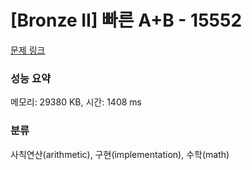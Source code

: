 # [Bronze II] 빠른 A+B - 15552 

[문제 링크](https://www.acmicpc.net/problem/15552) 

### 성능 요약

메모리: 29380 KB, 시간: 1408 ms

### 분류

사칙연산(arithmetic), 구현(implementation), 수학(math)

